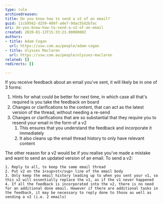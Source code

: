 ```yaml
---
type: rule
archivedreason: 
title: Do you know how to send a v2 of an email?
guid: 11cb9562-d259-489f-a8e7-9dac55d2b7ac
uri: do-you-know-how-to-send-a-v2-of-an-email
created: 2020-01-13T15:33:23.0000000Z
authors:
- title: Adam Cogan
  url: https://ssw.com.au/people/adam-cogan
- title: Ulysses Maclaren
  url: https://ssw.com.au/people/ulysses-maclaren
related: []
redirects: []

---
```


If you receive feedback about an email you've sent, it will likely be in one of 3 forms:

<!--endintro-->

1. Hints for what could be better for next time, in which case all that's required is you take the feedback on board
2. Changes or clarifications to the content, that can act as the latest version of the thread, without needing a re-send
3. Changes or clarifications that are so substantial that they require you to resend your email in the form of a v2
    1. This ensures that you understand the feedback and incorporate it immediately
    2. It also cleans up the email thread history to only have relevant content




The other reason for a v2 would be if you realise you've made a mistake and want to send an updated version of an email.
To send a v2:

    1. Reply to all, to keep the same email thread
    2. Put v2 on the 1<sup>st</sup> line of the email body
    3. Only keep the email history leading up to when you sent your v1, so this v2 will essentially replace the v1, as if the v1 never happened
    4. If all the feedback is incorporated into the v2, there is no need for an additional done email. However if there are additional tasks in the feedback, it may be necessary to reply done to those as well as sending a v2 (i.e. 2 emails)
